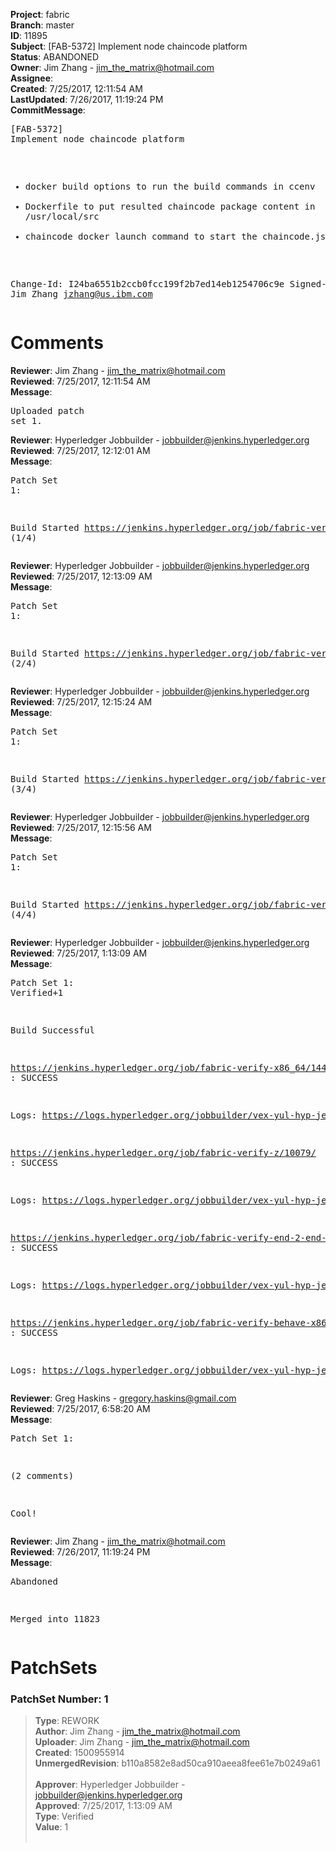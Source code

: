 <strong>Project</strong>: fabric<br><strong>Branch</strong>: master<br><strong>ID</strong>: 11895<br><strong>Subject</strong>: [FAB-5372] Implement node chaincode platform<br><strong>Status</strong>: ABANDONED<br><strong>Owner</strong>: Jim Zhang - jim_the_matrix@hotmail.com<br><strong>Assignee</strong>:<br><strong>Created</strong>: 7/25/2017, 12:11:54 AM<br><strong>LastUpdated</strong>: 7/26/2017, 11:19:24 PM<br><strong>CommitMessage</strong>:<br><pre>[FAB-5372] Implement node chaincode platform

- docker build options to run the build commands in ccenv
- Dockerfile to put resulted chaincode package content in
  /usr/local/src
- chaincode docker launch command to start the chaincode.js

Change-Id: I24ba6551b2ccb0fcc199f2b7ed14eb1254706c9e
Signed-off-by: Jim Zhang <jzhang@us.ibm.com>
</pre><h1>Comments</h1><strong>Reviewer</strong>: Jim Zhang - jim_the_matrix@hotmail.com<br><strong>Reviewed</strong>: 7/25/2017, 12:11:54 AM<br><strong>Message</strong>: <pre>Uploaded patch set 1.</pre><strong>Reviewer</strong>: Hyperledger Jobbuilder - jobbuilder@jenkins.hyperledger.org<br><strong>Reviewed</strong>: 7/25/2017, 12:12:01 AM<br><strong>Message</strong>: <pre>Patch Set 1:

Build Started https://jenkins.hyperledger.org/job/fabric-verify-z/10079/ (1/4)</pre><strong>Reviewer</strong>: Hyperledger Jobbuilder - jobbuilder@jenkins.hyperledger.org<br><strong>Reviewed</strong>: 7/25/2017, 12:13:09 AM<br><strong>Message</strong>: <pre>Patch Set 1:

Build Started https://jenkins.hyperledger.org/job/fabric-verify-x86_64/14428/ (2/4)</pre><strong>Reviewer</strong>: Hyperledger Jobbuilder - jobbuilder@jenkins.hyperledger.org<br><strong>Reviewed</strong>: 7/25/2017, 12:15:24 AM<br><strong>Message</strong>: <pre>Patch Set 1:

Build Started https://jenkins.hyperledger.org/job/fabric-verify-end-2-end-x86_64/5930/ (3/4)</pre><strong>Reviewer</strong>: Hyperledger Jobbuilder - jobbuilder@jenkins.hyperledger.org<br><strong>Reviewed</strong>: 7/25/2017, 12:15:56 AM<br><strong>Message</strong>: <pre>Patch Set 1:

Build Started https://jenkins.hyperledger.org/job/fabric-verify-behave-x86_64/8475/ (4/4)</pre><strong>Reviewer</strong>: Hyperledger Jobbuilder - jobbuilder@jenkins.hyperledger.org<br><strong>Reviewed</strong>: 7/25/2017, 1:13:09 AM<br><strong>Message</strong>: <pre>Patch Set 1: Verified+1

Build Successful 

https://jenkins.hyperledger.org/job/fabric-verify-x86_64/14428/ : SUCCESS

Logs: https://logs.hyperledger.org/jobbuilder/vex-yul-hyp-jenkins-1/fabric-verify-x86_64/14428

https://jenkins.hyperledger.org/job/fabric-verify-z/10079/ : SUCCESS

Logs: https://logs.hyperledger.org/jobbuilder/vex-yul-hyp-jenkins-1/fabric-verify-z/10079

https://jenkins.hyperledger.org/job/fabric-verify-end-2-end-x86_64/5930/ : SUCCESS

Logs: https://logs.hyperledger.org/jobbuilder/vex-yul-hyp-jenkins-1/fabric-verify-end-2-end-x86_64/5930

https://jenkins.hyperledger.org/job/fabric-verify-behave-x86_64/8475/ : SUCCESS

Logs: https://logs.hyperledger.org/jobbuilder/vex-yul-hyp-jenkins-1/fabric-verify-behave-x86_64/8475</pre><strong>Reviewer</strong>: Greg Haskins - gregory.haskins@gmail.com<br><strong>Reviewed</strong>: 7/25/2017, 6:58:20 AM<br><strong>Message</strong>: <pre>Patch Set 1:

(2 comments)

Cool!</pre><strong>Reviewer</strong>: Jim Zhang - jim_the_matrix@hotmail.com<br><strong>Reviewed</strong>: 7/26/2017, 11:19:24 PM<br><strong>Message</strong>: <pre>Abandoned

Merged into 11823</pre><h1>PatchSets</h1><h3>PatchSet Number: 1</h3><blockquote><strong>Type</strong>: REWORK<br><strong>Author</strong>: Jim Zhang - jim_the_matrix@hotmail.com<br><strong>Uploader</strong>: Jim Zhang - jim_the_matrix@hotmail.com<br><strong>Created</strong>: 1500955914<br><strong>UnmergedRevision</strong>: b110a8582e8ad50ca910aeea8fee61e7b0249a61<br><br><strong>Approver</strong>: Hyperledger Jobbuilder - jobbuilder@jenkins.hyperledger.org<br><strong>Approved</strong>: 7/25/2017, 1:13:09 AM<br><strong>Type</strong>: Verified<br><strong>Value</strong>: 1<br><br></blockquote>